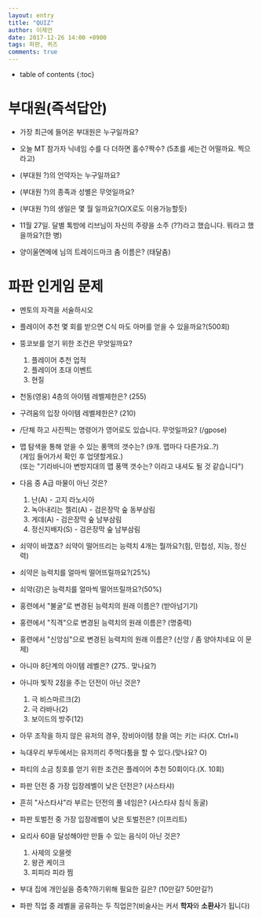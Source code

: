 ```yaml
---
layout: entry
title: "QUIZ"
author: 이제언
date: 2017-12-26 14:00 +0900
tags: 파판, 퀴즈
comments: true
--- 
```

* table of contents
{:toc}

# 부대원(즉석답안)

* 가장 최근에 들어온 부대원은 누구일까요?  

* 오늘 MT 참가자 닉네임 수를 다 더하면 홀수?짝수? (5초를 세는건 어떨까요. 찍으라고)  

* (부대원 ?)의 언약자는 누구일까요?

* (부대원 ?)의 종족과 성별은 무엇일까요?

* (부대원 ?)의 생일은 몇 월 일까요?(O/X로도 이용가능할듯)

* 11월 27일. 달별 톡방에 리브님이 자신의 주량을 소주 (??)라고 했습니다. 뭐라고 했을까요?(한 병)

* 양이울면메에 님의 트레이드마크 춤 이름은? (태달춤)



# 파판 인게임 문제

* 멘토의 자격을 서술하시오

* 플레이어 추천 몇 회를 받으면 C식 마도 아머를 얻을 수 있을까요?(500회)

* 뚱코보를 얻기 위한 조건은 무엇일까요?  
  1. 플레이어 추천 업적  
  2. 플레이어 초대 이벤트  
  3. 현질

* 천동(영웅) 4층의 아이템 레벨제한은? (255)

* 구려움의 입장 아이템 레벨제한은? (210)

* /단체 하고 사진찍는 명령어가 영어로도 있습니다. 무엇일까요? (/gpose)

* 맵 탐색을 통해 얻을 수 있는 풍맥의 갯수는? (9개. 맵마다 다른가요..?)  
(게임 들어가서 확인 후 업뎃할게요.)  
(또는 "기라바니아 변방지대의 맵 풍맥 갯수는? 이라고 내셔도 될 것 같습니다")

* 다음 중 A급 마물이 아닌 것은?  
  1. 난(A) - 고지 라노시아  
  2. 녹아내리는 젤리(A) - 검은장막 숲 동부삼림  
  3. 게데(A) - 검은장막 숲 남부삼림  
  4. 정신지배자(S) - 검은장막 숲 남부삼림  

* 쇠약이 바꼈죠? 쇠약이 떨어뜨리는 능력치 4개는 뭘까요?(힘, 민첩성, 지능, 정신력)

* 쇠약은 능력치를 얼마씩 떨어뜨릴까요?(25%)  

* 쇠약(강)은 능력치를 얼마씩 떨어뜨릴까요?(50%)  

* 홍련에서 "불굴"로 변경된 능력치의 원래 이름은? (받아넘기기)

* 홍련에서 "직격"으로 변경된 능력치의 원래 이름은? (명중력)

* 홍련에서 "신앙심"으로 변경된 능력치의 원래 이름은? (신앙 / 좀 양아치네요 이 문제)

* 아니마 8단계의 아이템 레벨은? (275.. 맞나요?)

* 아니마 빛작 2점을 주는 던전이 아닌 것은?  
  1. 극 비스마르크(2)  
  2. 극 라바나(2)  
  3. 보이드의 방주(12)

* 아무 조작을 하지 않은 유저의 경우, 장비아이템 창을 여는 키는 i다(X. Ctrl+I)

* 늑대우리 부두에서는 유저끼리 주먹다툼을 할 수 있다.(맞나요? O)

* 파티의 소금 칭호를 얻기 위한 조건은 플레이어 추천 50회이다.(X. 10회)

* 파판 던전 중 가장 입장레벨이 낮은 던전은? (사스타샤)

* 흔히 "사스타샤"라 부르는 던전의 풀 네임은? (사스타샤 침식 동굴)

* 파판 토벌전 중 가장 입장레벨이 낮은 토벌전은? (이프리트)

* 요리사 60을 달성해야만 만들 수 있는 음식이 아닌 것은?  
  1. 사제의 오믈렛  
  2. 왕관 케이크  
  3. 피피라 피라 찜

* 부대 집에 개인실을 증축?하기위해 필요한 길은? (10만길? 50만길?)

* 파판 직업 중 레벨을 공유하는 두 직업은?(비술사는 커서 **학자**와 **소환사**가 됩니다)

